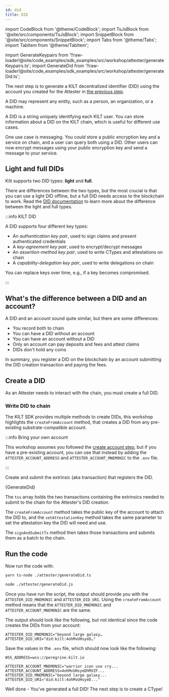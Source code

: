 ```yaml
---
id: did
title: DID
---
```


import CodeBlock from '@theme/CodeBlock';
import TsJsBlock from '@site/src/components/TsJsBlock';
import SnippetBlock from '@site/src/components/SnippetBlock';
import Tabs from '@theme/Tabs';
import TabItem from '@theme/TabItem';

import GenerateKeypairs from '!!raw-loader!@site/code_examples/sdk_examples/src/workshop/attester/generateKeypairs.ts';
import GenerateDid from '!!raw-loader!@site/code_examples/sdk_examples/src/workshop/attester/generateDid.ts';

The next step is to generate a KILT decentralized identifier (DID) using the account you created for the <span className="label-role attester">Attester</span> in [the previous step](./01_account.md).

A DID may represent any entity, such as a person, an organization, or a machine.

A DID is a string uniquely identifying each KILT user.
You can store information about a DID on the KILT chain, which is useful for different use cases.

One use case is messaging.
You could store a public encryption key and a service on chain, and a user can query both using a DID.
Other users can now encrypt messages using your public encryption key and send a message to your service.

## Light and full DIDs

Kilt supports two DID types: **light** and **full**.

There are differences between the two types, but the most crucial is that you can use a light DID offline, but a full DID needs access to the blockchain to work.
Read the [DID documentation](../../../develop/01_sdk/02_cookbook/01_dids/01_light_did_creation.md) to learn more about the difference between the light and full types.

:::info KILT DID

A DID supports four different key types:

- An _authentication key pair_, used to sign claims and present authenticated credentials 
- A _key-agreement key pair_, used to encrypt/decrypt messages
- An _assertion-method key pair_, used to write CTypes and attestations on chain
- A _capability-delegation key pair_, used to write delegations on chain

You can replace keys over time, e.g., if a key becomes compromised.

:::

## What's the difference between a DID and an account?

A DID and an account sound quite similar, but there are some differences:

- You record both to chain
- You can have a DID without an account
- You can have an account without a DID
- Only an account can pay deposits and fees and attest claims
- DIDs don't hold any coins

In summary, you register a DID on the blockchain by an account submitting the DID creation transaction and paying the fees.

## Create a DID

As an <span className="label-role attester">Attester</span> needs to interact with the chain, you must create a full DID.

### Write DID to chain

The KILT SDK provides multiple methods to create DIDs, this workshop highlights the `createFromAccount` method, that creates a DID from any pre-existing substrate-compatible account.

<!-- TODO: Add other methods -->

:::info Bring your own account

This workshop assumes you followed the [create account step](./01_account.md), but if you have a pre-existing account, you can use that instead by adding the `ATTESTER_ACCOUNT_ADDRESS` and `ATTESTER_ACCOUNT_MNEMONIC` to the `.env` file.

:::

Create and submit the extrinsic (aka transaction) that registers the DID.

<TsJsBlock fileName="attester/generateDid">
  {GenerateDid}
</TsJsBlock>

The `txs` array holds the two transactions containing the extrinsics needed to submit to the chain for the Attester's DID creation.

The `createFromAccount` method takes the public key of the account to attach the DID to, and the `setAttestationKey` method takes the same parameter to set the attestation key the DID will need and use.

The `signAndSubmitTx` method then takes those transactions and submits them as a batch to the chain.

## Run the code

Now run the code with:

<Tabs groupId="ts-js-choice">
  <TabItem value='ts' label='Typescript' default>

  ```bash
  yarn ts-node ./attester/generateDid.ts
  ```

  </TabItem>
  <TabItem value='js' label='Javascript' default>

  ```bash
  node ./attester/generateDid.js
  ```

  </TabItem>
</Tabs>

Once you have run the script, the output should provide you with the `ATTESTER_DID_MNEMONIC` and `ATTESTER_DID_URI`.
Using the `createFromAccount` method means that the `ATTESTER_DID_MNEMONIC` and `ATTESTER_ACCOUNT_MNEMONIC` are the same.

The output should look like the following, but not identical since the code creates the DIDs from your account:

```
ATTESTER_DID_MNEMONIC="beyond large galaxy…
ATTESTER_DID_URI="did:kilt:4ohMvUHsyeD…"
```

Save the values in the `.env` file, which should now look like the following:

```env title=".env"
WSS_ADDRESS=wss://peregrine.kilt.io

ATTESTER_ACCOUNT_MNEMONIC="warrior icon use cry...
ATTESTER_ACCOUNT_ADDRESS=4ohMvUHsyeDhMVZF...
ATTESTER_DID_MNEMONIC="beyond large galaxy...
ATTESTER_DID_URI="did:kilt:4ohMvUHsyeD..."
```

Well done - You've generated a full DID! The next step is to create a CType!
